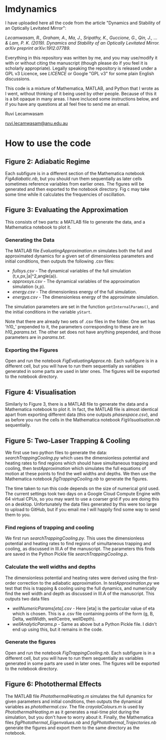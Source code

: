 # lmdynamics
I have uploaded here all the code from the article "Dynamics and Stability of an Optically Levitated Mirror":

*Lecamwasam, R., Graham, A., Ma, J., Sripathy, K., Guccione, G., Qin, J., ... & Lam, P. K. (2019). Dynamics and Stability of an Optically Levitated Mirror. arXiv preprint arXiv:1912.07789.*

Everything in this repository was written by me, and you may use/modify it with or without citing the manuscript (though please do if you feel it is scholarly appropriate). Legally speaking the repository is released under a GPL v3 Licence, see *LICENCE* or Google "GPL v3" for some plain English discussions.

This code is a mixture of Mathematica, MATLAB, and Python that I wrote as I went, without thinking of it being used by other people. Because of this it is a bit opaque in many areas. I have incluced some instructions below, and if you have any questions at all feel free to send me an email.

Ruvi Lecamwasam

ruvi.lecamwasam@anu.edu.au

# How to use the code

## Figure 2: Adiabatic Regime
Each subfigure is in a different section of the Mathematica notebook *FigAdiabatic.nb*, but you should run them sequentially as later cells sometimes reference variables from earlier ones. The figures will be generated and then exported to the notebook directory. Fig c may take some time while it calculates the frequencies of oscillation.

## Figure 3: Evaluating the Approximation
This consists of two parts: a MATLAB file to generate the data, and a Mathematica notebook to plot it.

### Generating the Data
The MATLAB file *EvaluatingApproximation.m* simulates both the full and approximated dynamics for a given set of dimensionless parameters and initial conditions, then outputs the following .csv files:

* *fullsys.csv* - The dynamical variables of the full simulation (t,x,px,|a|^2,angle(a)).
* *approxsys.csv* - The dynamical variables of the approximation simulation (x,p).
* *energy.csv* - The dimensionless energy of the full simulation.
* *energya.csv* - The dimensionless energy of the approximate simulation.

The simulation parameters are set in the function ``getInternalParams()``, and the initial conditions in the variable ``yStart``.

Note that there are already two sets of .csv files in the folder. One set has 'h10_' prepended to it, the parameters corresponding to these are in *h10_params.txt*. The other set does not have anything prepended, and those parameters are in *params.txt*.

### Exporting the Figures
Open and run the notebook *FigEvaluatingApprox.nb*. Each subfigure is in a different cell, but you will have to run them sequentially as variables generated in some parts are used in later ones. The figures will be exported to the notebook directory.

## Figure 4: Visualisation
Similarly to Figure 3, there is a MATLAB file to  generate the data and a Mathematica notebook to plot it. In fact, the MATLAB file is almost identical apart from exporting different data (this one outputs *phasespace.csv*), and as before you run the cells in the Mathematica notebook *FigVisualisation.nb* sequentially.

## Figure 5: Two-Laser Trapping & Cooling
We first use two python files to generate the data: *searchTrappingCooling.py* which uses the dimensionless potential and heating rates to find regions which should have simultaneous trapping and cooling, then *testApproximation* which simulates the full equations of motion at these points to find the well widths and depths. We then use the Mathematica notebook *figTrappingCooling.nb* to generate the figures.

The time taken to run this code depends on the size of numerical grid used. The current settings took two days on a Google Cloud Compute Engine with 64 virtual CPUs, so you may want to use a coarser grid if you are doing this on a desktop. Unfortunately the data files generated by this were too large to upload to GitHub, but if you email me I will happily find some way to send them to you.

### Find regions of trapping and cooling
We first run *searchTrappingCooling.py*. This uses the dimensionless potential and heating rates to find regions of simultaneous trapping and cooling, as discussed in III.A of the manuscript. The parameters this finds are saved in the Python Pickle file *searchTrappingCooling.p*.

### Calculate the well widths and depths
The dimensionless potential and heating rates were derived using the first-order correction to the adiabatic approximation. In *testApproximation.py* we test that this is trapping & cooling using the full dynamics, and numerically find the well width and depth as discussed in III.A of the manuscript. This outputs two data files
* *wellNumericParams[eta].csv* - Here [eta] is the particular value of eta which is chosen. This is a .csv file containing points of the form (g, B, Delta, wellWidth, wellCentre, wellDepth).
* *wellAnalyticParams.p* - Same as above but a Python Pickle file. I didn't end up using this, but it remains in the code.

### Generate the figures
Open and run the notebook *FigTrappingCooling.nb*. Each subfigure is in a different cell, but you will have to run them sequentially as variables generated in some parts are used in later ones. The figures will be exported to the notebook directory.

## Figure 6: Photothermal Effects

The MATLAB file *PhotothermalHeating.m* simulates the full dynamics for given parameters and initial conditions, then outputs the dynamical variables as *photothermal.csv*. The file *crayolaColours.m* is used by *PhotothermalHeating.m* as it generates a real-time plot during the simulation, but you don't have to worry about it. Finally, the Mathematica files *figPhotothermal_Eigenvalues.nb* and *figPhotothermal_Trajectories.nb* generate the figures and export them to the same directory as the notebook.
